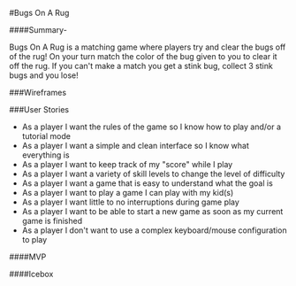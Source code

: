 #Bugs On A Rug

####Summary- 

Bugs On A Rug is a matching game where players try and clear the bugs off of the rug!  On your turn match the color of the bug given to you to clear it off the rug.  If you can't make a match you get a stink bug, collect 3 stink bugs and you lose!

###Wireframes

###User Stories
* As a player I want the rules of the game so I know how to play and/or a tutorial mode
* As a player I want a simple and clean interface so I know what everything is
* As a player I want to keep track of my "score" while I play
* As a player I want a variety of skill levels to change the level of difficulty
* As a player I want a game that is easy to understand what the goal is
* As a player I want to play a game I can play with my kid(s)
* As a player I want little to no interruptions during game play
* As a player I want to be able to start a new game as soon as my current game is finished
* As a player I don't want to use a complex keyboard/mouse configuration to play


####MVP


####Icebox
